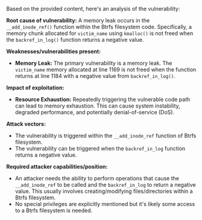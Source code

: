 Based on the provided content, here's an analysis of the vulnerability:

**Root cause of vulnerability:**
A memory leak occurs in the `__add_inode_ref()` function within the Btrfs filesystem code. Specifically, a memory chunk allocated for `victim_name` using `kmalloc()` is not freed when the `backref_in_log()` function returns a negative value.

**Weaknesses/vulnerabilities present:**
- **Memory Leak:** The primary vulnerability is a memory leak. The `victim_name` memory allocated at line 1169 is not freed when the function returns at line 1184 with a negative value from `backref_in_log()`.

**Impact of exploitation:**
- **Resource Exhaustion:** Repeatedly triggering the vulnerable code path can lead to memory exhaustion. This can cause system instability, degraded performance, and potentially denial-of-service (DoS).

**Attack vectors:**
- The vulnerability is triggered within the `__add_inode_ref` function of Btrfs filesystem.
- The vulnerability can be triggered when the `backref_in_log` function returns a negative value.

**Required attacker capabilities/position:**
- An attacker needs the ability to perform operations that cause the `__add_inode_ref` to be called and the `backref_in_log` to return a negative value. This usually involves creating/modifying files/directories within a Btrfs filesystem.
- No special privileges are explicitly mentioned but it's likely some access to a Btrfs filesystem is needed.